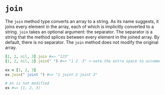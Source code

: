 # `join`

The `join` method type converts an array to a string. As its name suggests, it
joins every element in the array, each of which is implicitly converted to a
string. `join` takes an optional argument: the separator. The separator is a
string that the method splices between every element in the joined array. By
default, there is no separator. The `join` method does not modify the original
array.

```ruby
[1, 2, nil, 3].join #=> "123"
[1, 2, nil, 3].join(" ") #=> "1 2  3" <-note the extra space to accommodate nil

ex = [1, 2, 3]
ex.join(" joint ") #=> "1 joint 2 joint 3"

# ex is not modified
ex #=> [1, 2, 3]
```
